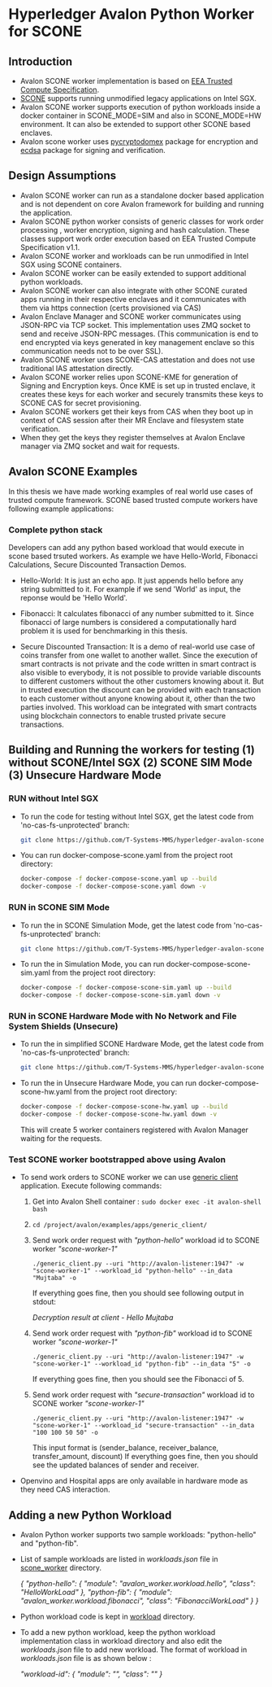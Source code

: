 <!--
Licensed under Creative Commons Attribution 4.0 International License
https://creativecommons.org/licenses/by/4.0/
-->

# Hyperledger Avalon Python Worker for SCONE

## Introduction
* Avalon SCONE worker implementation is based on [EEA Trusted Compute Specification](https://entethalliance.github.io/trusted-computing/spec.html).
* [SCONE](https://sconedocs.github.io/) supports running unmodified legacy applications on Intel SGX.
* Avalon SCONE worker supports execution of python workloads inside a docker container in SCONE_MODE=SIM and also in SCONE_MODE=HW environment. It can also be extended to support other SCONE based enclaves.
* Avalon scone worker uses [pycryptodomex](https://pypi.org/project/pycryptodomex/) package for encryption and [ecdsa](https://pypi.org/project/ecdsa/) package for signing and verification.

## Design Assumptions

- Avalon SCONE worker can run as a standalone docker based application and is not dependent on core Avalon framework for building and running the application.
- Avalon SCONE python worker consists of generic classes for work order processing , worker encryption, signing and hash calculation. These classes support work order execution based on EEA Trusted Compute Specification v1.1. 
- Avalon SCONE worker and workloads can be run unmodified in Intel SGX using SCONE containers.
- Avalon SCONE worker can be easily extended to support additional python workloads.
- Avalon SCONE worker can also integrate with other SCONE curated apps running in their respective enclaves and it communicates with them via https connection (certs provisioned via CAS)
- Avalon Enclave Manager and SCONE worker communicates using JSON-RPC via TCP socket. This implementation uses ZMQ socket to send and receive JSON-RPC messages. (This communication is end to end encrypted via keys generated in key management enclave so this communication needs not to be over SSL).
- Avalon SCONE worker uses SCONE-CAS attestation and does not use traditional IAS attestation directly.
- Avalon SCONE worker relies upon SCONE-KME for generation of Signing and Encryption keys. Once KME is set up in trusted enclave, it creates these keys for each worker and securely transmits these keys to SCONE CAS for secret provisioning. 
- Avalon SCONE workers get their keys from CAS when they boot up in context of CAS session after their MR Enclave and filesystem state verification. 
- When they get the keys they register themselves at Avalon Enclave manager via ZMQ socket and wait for requests. 

## Avalon SCONE Examples

In this thesis we have made working examples of real world use cases of trusted compute framework. SCONE based trusted compute workers have following example applications:

### Complete python stack

Developers can add any python based workload that would execute in scone based trsuted workers. As example we have Hello-World, Fibonacci Calculations, Secure Discounted Transaction Demos.

- Hello-World: It is just an echo app. It just appends hello before any string submitted to it. For example if we send 'World' as input, the reponse would be 'Hello World'.

- Fibonacci: It calculates fibonacci of any number submitted to it. Since fibonacci of large numbers is considered a computationally hard problem it is used for benchmarking in this thesis. 

- Secure Discounted Transaction: It is a demo of real-world use case of coins transfer from one wallet to another wallet. Since the execution of smart contracts is not private and the code written in smart contract is also visible to everybody, it is not possible to provide variable discounts to different customers without the other customers knowing about it. But in trusted execution the discount can be provided with each transaction to each customer without anyone knowing about it, other than the two parties involved. This workload can be integrated with smart contracts using blockchain connectors to enable trusted private secure transactions. 

## Building and Running the workers for testing (1) without SCONE/Intel SGX (2) SCONE SIM Mode (3) Unsecure Hardware Mode 

### RUN without Intel SGX

- To run the code for testing without Intel SGX, get the latest code from 'no-cas-fs-unprotected' branch:

  ```bash
  git clone https://github.com/T-Systems-MMS/hyperledger-avalon-scone.git -b no-cas-fs-unprotected
  ```

- You can run docker-compose-scone.yaml from the project root directory:

  ```bash
  docker-compose -f docker-compose-scone.yaml up --build
  docker-compose -f docker-compose-scone.yaml down -v
  ```

### RUN in SCONE SIM Mode

- To run the in SCONE Simulation Mode, get the latest code from 'no-cas-fs-unprotected' branch:

  ```bash
  git clone https://github.com/T-Systems-MMS/hyperledger-avalon-scone.git -b no-cas-fs-unprotected
  ```

- To run the in Simulation Mode, you can run docker-compose-scone-sim.yaml from the project root directory:

  ```bash
  docker-compose -f docker-compose-scone-sim.yaml up --build
  docker-compose -f docker-compose-scone-sim.yaml down -v
  ```

### RUN in SCONE Hardware Mode with No Network and File System Shields (Unsecure)

- To run the in simplified SCONE Hardware Mode, get the latest code from 'no-cas-fs-unprotected' branch:

  ```bash
  git clone https://github.com/T-Systems-MMS/hyperledger-avalon-scone.git -b no-cas-fs-unprotected
  ```

- To run the in Unsecure Hardware Mode, you can run docker-compose-scone-hw.yaml from the project root directory:

  ```bash
  docker-compose -f docker-compose-scone-hw.yaml up --build
  docker-compose -f docker-compose-scone-hw.yaml down -v
  ```

  This will create 5 worker containers registered with Avalon Manager waiting for the requests.

### Test SCONE worker bootstrapped above using Avalon

- To send work orders to SCONE worker we can use [generic client](https://github.com/T-Systems-MMS/hyperledger-avalon-scone/blob/no-cas-fs-unprotected/examples/apps/generic_client/generic_client.py) application. Execute following commands:

  1. Get into Avalon Shell container : `sudo docker exec -it avalon-shell bash`

  2. `cd /project/avalon/examples/apps/generic_client/`

  3. Send work order request with *"python-hello"* workload id to SCONE worker *"scone-worker-1"*

     `./generic_client.py --uri "http://avalon-listener:1947" -w "scone-worker-1" --workload_id "python-hello" --in_data "Mujtaba" -o`

     If everything goes fine, then you should see following output in stdout:

     *Decryption result at client - Hello Mujtaba*

  4. Send work order request with *"python-fib"* workload id to SCONE worker *"scone-worker-1"* 

     `./generic_client.py --uri "http://avalon-listener:1947" -w "scone-worker-1" --workload_id "python-fib" --in_data "5" -o`

     If everything goes fine, then you should see the Fibonacci of 5.

  5. Send work order request with *"secure-transaction"* workload id to SCONE worker *"scone-worker-1"* 

     `./generic_client.py --uri "http://avalon-listener:1947" -w "scone-worker-1" --workload_id "secure-transaction" --in_data "100 100 50 50" -o`

     This input format is (sender_balance, receiver_balance, transfer_amount, discount) If everything goes fine, then you should see the updated balances of sender and receiver.

- Openvino and Hospital apps are only available in hardware mode as they need CAS interaction.

## Adding a new Python Workload

- Avalon Python worker supports two sample workloads: "python-hello" and "python-fib".

- List of sample workloads are listed in *workloads.json* file in [scone_worker](https://github.com/mujtabaidrees94/hyperledger-avalon-scone/blob/master/avalon-scone/scone_worker/workloads.json) directory.

  *{*
      *"python-hello": {*
          *"module": "avalon_worker.workload.hello",*
          *"class": "HelloWorkLoad"*
      *},*
      *"python-fib": {*
          *"module": "avalon_worker.workload.fibonacci",*
          *"class": "FibonacciWorkLoad"*
      *}*
  *}*

- Python workload code is kept in [workload](https://github.com/mujtabaidrees94/hyperledger-avalon-scone/tree/master/avalon-scone/scone_worker/avalon_worker/workload) directory.

- To add a new python workload, keep the python workload implementation class in workload directory and also edit the *workloads.json* file to add new workload. The format of workload in *workloads.json* file is as shown below :

  *"workload-id": {*
          *"module": "<workload python module>",*
          *"class": "<workload implementation class name>"*
      *}*

